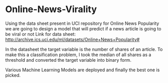 # Online-News-Virality

Using the data sheet present in UCI repository for Online News Popularity we are going to design a model that will predict if a news article is going to be viral or not
Link for data sheet:  http://archive.ics.uci.edu/ml/datasets/Online+News+Popularity#

In the datasheet the target variable is the number of shares of an article. To make this a classification problem, I took the median of all shares as a threshold and converted the target variable into binary form.

Various Machine Learning Models are deployed and finally the best one is picked.

